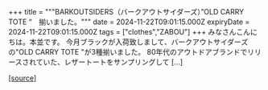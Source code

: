 +++
title = """BARKOUTSIDERS（バークアウトサイダーズ）”OLD CARRY TOTE “　揃いました。"""
date = 2024-11-22T09:01:15.000Z
expiryDate = 2024-11-22T09:01:15.000Z
tags = ["clothes","ZABOU"]
+++
みなさんこんにちは。本並です。 今月ブラックが入荷致しまして、バークアウトサイダーズの"OLD CARRY TOTE "が3種揃いました。 80年代のアウトドアブランドでリリースされていた、レザートートをサンプリングして \[…\]

[[source]](https://zabou.org/2024/11/22/313212/)
